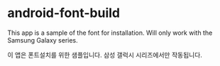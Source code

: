 android-font-build
==================

This app is a sample of the font for installation. Will only work with the Samsung Galaxy series.

이 앱은 폰트설치를 위한 샘플입니다. 삼성 갤럭시 시리즈에서만 작동됩니다.




